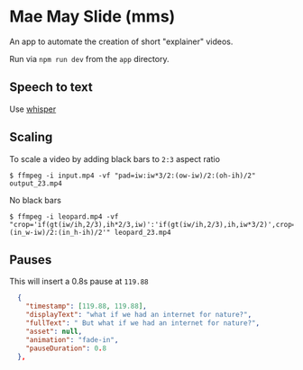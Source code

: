 # Mae May Slide (mms)

An app to automate the creation of short "explainer" videos. 

Run via `npm run dev` from the `app` directory.  

## Speech to text 

Use [whisper](https://huggingface.co/spaces/Xenova/whisper-web)

## Scaling 

To scale a video by adding black bars to `2:3` aspect ratio

```
$ ffmpeg -i input.mp4 -vf "pad=iw:iw*3/2:(ow-iw)/2:(oh-ih)/2" output_23.mp4
```

No black bars
```
$ ffmpeg -i leopard.mp4 -vf "crop='if(gt(iw/ih,2/3),ih*2/3,iw)':'if(gt(iw/ih,2/3),ih,iw*3/2)',crop='iw:ih:(in_w-iw)/2:(in_h-ih)/2'" leopard_23.mp4
```

## Pauses 

This will insert a 0.8s pause at `119.88`
```json
  {
    "timestamp": [119.88, 119.88],
    "displayText": "what if we had an internet for nature?",
    "fullText": " But what if we had an internet for nature?",
    "asset": null,
    "animation": "fade-in",
    "pauseDuration": 0.8
  },  
```
